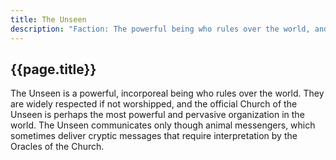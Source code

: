 ```yaml
---
title: The Unseen
description: "Faction: The powerful being who rules over the world, and those who worship it."
---
```


## {{page.title}}

The Unseen is a powerful, incorporeal being who rules over the world. They are widely respected if not worshipped, and the official Church of the Unseen is perhaps the most powerful and pervasive organization in the world. The Unseen communicates only though animal messengers, which sometimes deliver cryptic messages that require interpretation by the Oracles of the Church.
